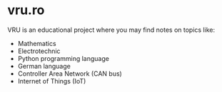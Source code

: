# vru.ro
VRU is an educational project where you may find notes on topics like:
- Mathematics
- Electrotechnic
- Python programming language
- German language
- Controller Area Network (CAN bus) 
- Internet of Things (IoT) 
